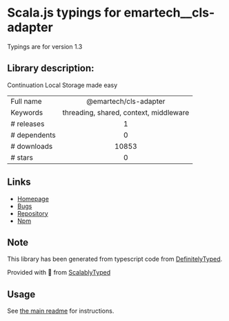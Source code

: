 
# Scala.js typings for emartech__cls-adapter

Typings are for version 1.3

## Library description:
Continuation Local Storage made easy

|                    |                 |
| ------------------ | :-------------: |
| Full name          | @emartech/cls-adapter |
| Keywords           | threading, shared, context, middleware |
| # releases         | 1 |
| # dependents       | 0 |
| # downloads        | 10853 |
| # stars            | 0 |

## Links
- [Homepage](https://github.com/emartech/cls-adapter#readme)
- [Bugs](https://github.com/emartech/cls-adapter/issues)
- [Repository](https://github.com/emartech/cls-adapter)
- [Npm](https://www.npmjs.com/package/%40emartech%2Fcls-adapter)
    


## Note
This library has been generated from typescript code from [DefinitelyTyped](https://definitelytyped.org).

Provided with :purple_heart: from [ScalablyTyped](https://github.com/oyvindberg/ScalablyTyped)

## Usage
See [the main readme](../../readme.md) for instructions.


